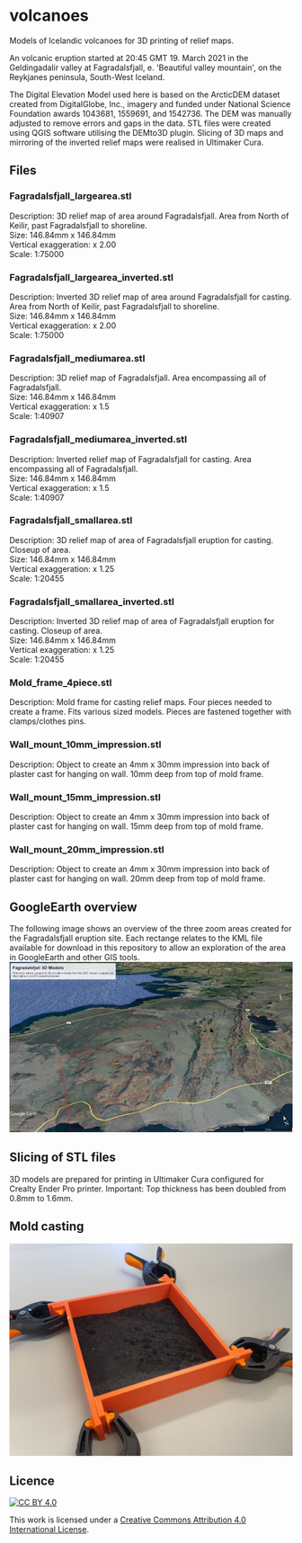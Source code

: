 # volcanoes

Models of Icelandic volcanoes for 3D printing of relief maps.  

An volcanic eruption started at 20:45 GMT 19. March 2021 in the Geldingadalir valley at Fagradalsfjall, e. 'Beautiful valley mountain', on the Reykjanes peninsula, South-West Iceland.

The Digital Elevation Model used here is based on the ArcticDEM dataset created from DigitalGlobe, Inc., imagery and funded under National Science Foundation awards 1043681, 1559691, and 1542736. The DEM was manually adjusted to remove errors and gaps in the data. STL files were created using QGIS software utilising the DEMto3D plugin. Slicing of 3D maps and mirroring of the inverted relief maps were realised in Ultimaker Cura.

## Files

### Fagradalsfjall_largearea.stl
Description: 3D relief map of area around Fagradalsfjall. Area from North of Keilir, past Fagradalsfjall to shoreline.  
Size: 146.84mm x 146.84mm  
Vertical exaggeration: x 2.00  
Scale: 1:75000  

### Fagradalsfjall_largearea_inverted.stl
Description: Inverted 3D relief map of area around Fagradalsfjall for casting. Area from North of Keilir, past Fagradalsfjall to shoreline.  
Size: 146.84mm x 146.84mm    
Vertical exaggeration: x 2.00    
Scale: 1:75000

### Fagradalsfjall_mediumarea.stl
Description: 3D relief map of Fagradalsfjall. Area encompassing all of Fagradalsfjall.  
Size: 146.84mm x 146.84mm   
Vertical exaggeration: x 1.5  
Scale: 1:40907  

### Fagradalsfjall_mediumarea_inverted.stl
Description: Inverted relief map of Fagradalsfjall for casting. Area encompassing all of Fagradalsfjall.  
Size: 146.84mm x 146.84mm   
Vertical exaggeration: x 1.5  
Scale: 1:40907  


### Fagradalsfjall_smallarea.stl
Description: 3D relief map of area of Fagradalsfjall eruption for casting. Closeup of area.    
Size: 146.84mm x 146.84mm   
Vertical exaggeration: x 1.25  
Scale: 1:20455  

### Fagradalsfjall_smallarea_inverted.stl
Description: Inverted 3D relief map of area of Fagradalsfjall eruption for casting. Closeup of area.   
Size: 146.84mm x 146.84mm   
Vertical exaggeration: x 1.25   
Scale: 1:20455

### Mold_frame_4piece.stl
Description: Mold frame for casting relief maps. Four pieces needed to create a frame.  Fits various sized models. Pieces are fastened together with clamps/clothes pins.

### Wall_mount_10mm_impression.stl
Description: Object to create an 4mm x 30mm impression into back of plaster cast for hanging on wall. 10mm deep from top of mold frame. 

### Wall_mount_15mm_impression.stl
Description: Object to create an 4mm x 30mm impression into back of plaster cast for hanging on wall. 15mm deep from top of mold frame. 

### Wall_mount_20mm_impression.stl
Description: Object to create an 4mm x 30mm impression into back of plaster cast for hanging on wall. 20mm deep from top of mold frame. 


## GoogleEarth overview
The following image shows an overview of the three zoom areas created for the Fagradalsfjall eruption site. Each rectange relates to the KML file available for download in this repository to allow an exploration of the area in GoogleEarth and other GIS tools.
![](images/Fagradalsfjall_GoogleEarthReference.jpg)

## Slicing of STL files
3D models are prepared for printing in Ultimaker Cura configured for Crealty Ender Pro printer.  Important: Top thickness has been doubled from 0.8mm to 1.6mm. 

## Mold casting

![](images/Mold_assembly.jpg)

## Licence

[![CC BY 4.0][cc-by-shield]][cc-by]

This work is licensed under a
[Creative Commons Attribution 4.0 International License][cc-by].



[cc-by]: http://creativecommons.org/licenses/by/4.0/
[cc-by-image]: https://i.creativecommons.org/l/by/4.0/88x31.png
[cc-by-shield]: https://img.shields.io/badge/License-CC%20BY%204.0-lightgrey.svg




